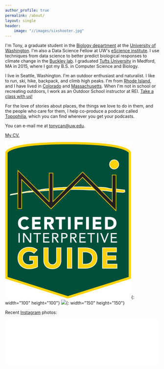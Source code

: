 ```yaml
---
author_profile: true
permalink: /about/
layout: single
header:
    image: "//images/sixshooter.jpg"
---
```

I'm Tony, a graduate student in the [Biology department](http://www.biology.washington.edu/) at the [University of Washington](http://www.washington.edu). I'm also a Data Science Fellow at UW's [eScience institute](http://escience.washington.edu). I use techniques from data science to better predict biological responses to climate change in the [Buckley lab](http://faculty.washington.edu/lbuckley). I graduated [Tufts University](http://www.tufts.edu) in Medford, MA in 2015, where I got my B.S. in Computer Science and Biology. 

I live in Seattle, Washington. I'm an outdoor enthusiast and naturalist. I like to run, ski, hike, backpack, and climb high peaks. I'm from [Rhode Island](https://en.wikipedia.org/wiki/Rhode_island), and I have lived in [Colorado](https://en.wikipedia.org/wiki/Aspen,_Colorado) and [Massachusetts](https://en.wikipedia.org/wiki/Somerville,_Massachusetts). When I'm not in school or recreating outdoors, I work as an Outdoor School instructor at REI. [Take a class with us!](https://www.rei.com/learn.html)

For the love of stories about places, the things we love to do in them, and the people who care for them, I help co-produce a podcast called [Topophilia](http://www.topophiliapodcast.com), which you can find wherever you get your podcasts. 

You can e-mail me at [tonycan@uw.edu](mailto:tonycan@uw.edu).

[My CV.](/assets/TonyCannistraCV.pdf)

![](/assets/images/cig_logo.png){: width="100"  height="100"} ![](https://info.nols.edu/hubfs/Logos/NOLS_WM_BADGE_CREDENTIAL-WILDERNESS%20FIRST%20AID.png){: width="150"  height="150"}

Recent [Instagram](http://instagram.com/tony_cannistra) photos:

<!-- LightWidget WIDGET --><script src="//lightwidget.com/widgets/lightwidget.js"></script><iframe src="//lightwidget.com/widgets/a3d521bdd5175396ba5aa8ace53481c4.html" scrolling="no" allowtransparency="true" class="lightwidget-widget" style="width: 100%; border: 0; overflow: hidden;"></iframe>
